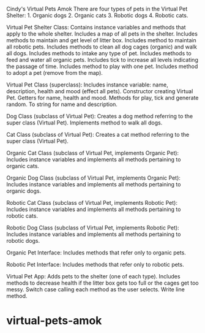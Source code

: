 Cindy's Virtual Pets Amok
There are four types of pets in the Virtual Pet Shelter: 1. Organic dogs 2. Organic cats 3. Robotic dogs 4. Robotic cats.

Virtual Pet Shelter Class:
Contains instance variables and methods that apply to the whole shelter. 
Includes a map of all pets in the shelter. 
Includes methods to maintain and get level of litter box.
Includes method to maintain all robotic pets.
Includes methods to clean all dog cages (organic) and walk all dogs.
Includes methods to intake any type of pet.
Includes methods to feed and water all organic pets.
Includes tick to increase all levels indicating the passage of time.
Includes method to play with one pet.
Includes method to adopt a pet (remove from the map).

Virtual Pet Class (superclass):
Includes instance variable: name, description, health and mood (effect all pets).
Constructor creating Virtual Pet.
Getters for name, health and mood.
Methods for play, tick and generate random.
To string for name and description.

Dog Class (subclass of Virtual Pet):
Creates a dog method referring to the super class (Virtual Pet).
Implements method to walk all dogs.

Cat Class (subclass of Virtual Pet):
Creates a cat method referring to the super class (Virtual Pet).

Organic Cat Class (subclass of Virtual Pet, implements Organic Pet):
Includes instance variables and implements all methods pertaining to organic cats.

Organic Dog Class (subclass of Virtual Pet, implements Organic Pet):
Includes instance variables and implements all methods pertaining to organic dogs.

Robotic Cat Class (subclass of Virtual Pet, implements Robotic Pet):
Includes instance variables and implements all methods pertaining to robotic cats.

Robotic Dog Class (subclass of Virtual Pet, implements Robotic Pet):
Includes instance variables and implements all methods pertaining to robotic dogs.

Organic Pet Interface:
Includes methods that refer only to organic pets.

Robotic Pet Interface:
Includes methods that refer only to robotic pets.

Virtual Pet App:
Adds pets to the shelter (one of each type).
Includes methods to decrease health if the litter box gets too full or the cages get too messy.
Switch case calling each method as the user selects.
Write line method.
# virtual-pets-amok
